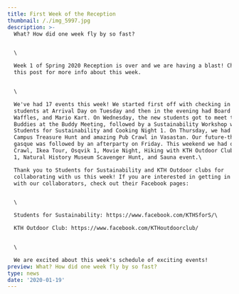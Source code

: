 ```yaml
---
title: First Week of the Reception
thumbnail: /./img_5997.jpg
description: >-
  What? How did one week fly by so fast? 


  \

  Week 1 of Spring 2020 Reception is over and we are having a blast! Check out
  this post for more info about this week.


  \

  We've had 17 events this week! We started first off with checking in the new
  students at Arrival Day on Tuesday and then in the evening had Board Games,
  Waffles, and Mario Kart. On Wednesday, the new students got to meet their
  Buddies at the Buddy Meeting, followed by a Sustainability Workshop with
  Students for Sustainability and Cooking Night 1. On Thursday, we had our fun
  Campus Treasure Hunt and amazing Pub Crawl in Vasastan. Our future-themed
  gasque was followed by an afterparty on Friday. This weekend we had our Fika
  Crawl, Ikea Tour, Osqvik 1, Movie Night, Hiking with KTH Outdoor Club, Skansen
  1, Natural History Museum Scavenger Hunt, and Sauna event.\

  Thank you to Students for Sustainability and KTH Outdoor clubs for
  collaborating with us this week! If you are interested in getting in touch
  with our collaborators, check out their Facebook pages:


  \

  Students for Sustainability: https://www.facebook.com/KTHSforS/\

  KTH Outdoor Club: https://www.facebook.com/KTHoutdoorclub/


  \

  We are excited about this week's schedule of exciting events!
preview: What? How did one week fly by so fast?
type: news
date: '2020-01-19'
---
```


